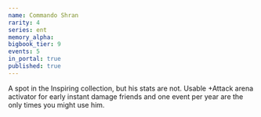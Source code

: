 ```yaml
---
name: Commando Shran
rarity: 4
series: ent
memory_alpha:
bigbook_tier: 9
events: 5
in_portal: true
published: true
---
```


A spot in the Inspiring collection, but his stats are not. Usable +Attack arena activator for early instant damage friends and one event per year are the only times you might use him.
